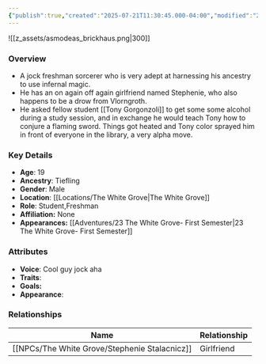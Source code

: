 ```yaml
---
{"publish":true,"created":"2025-07-21T11:30:45.000-04:00","modified":"2025-10-03T10:18:03.420-04:00","published":"2025-10-03T10:18:03.420-04:00","cssclasses":"","Age":"19","Ancestry":"Tiefling","Gender":"Male","Location":["[[The White Grove]]"],"Role":["Student","Freshman"],"Affiliation":["None"],"Appearances":["[[23 The White Grove- First Semester]]"]}
---
```



![[z_assets/asmodeas_brickhaus.png|300]]

### Overview
- A jock freshman sorcerer who is very adept at harnessing his ancestry to use infernal magic.
- He has an on again off again girlfriend named Stephenie, who also happens to be a drow from Vlorngroth.
- He asked fellow student [[Tony Gorgonzoli]] to get some some alcohol during a study session, and in exchange he would teach Tony how to conjure a flaming sword. Things got heated and Tony color sprayed him in front of everyone in the library, a very alpha move.

### Key Details
- **Age**: 19
- **Ancestry**: Tiefling
- **Gender**: Male
- **Location**: [[Locations/The White Grove\|The White Grove]]
- **Role**: Student,Freshman
- **Affiliation:** None
- **Appearances:** [[Adventures/23 The White Grove- First Semester\|23 The White Grove- First Semester]]

### Attributes
- **Voice**: Cool guy jock aha
- **Traits**: 
- **Goals:** 
- **Appearance**: 

### Relationships

| Name                     | Relationship |
| ------------------------ | ------------ |
| [[NPCs/The White Grove/Stephenie Stalacnicz]] | Girlfriend   |

